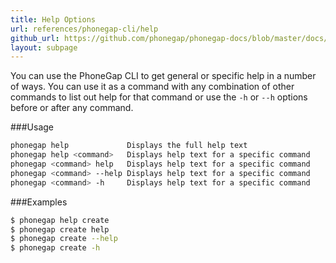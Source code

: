 ```yaml
---
title: Help Options
url: references/phonegap-cli/help
github_url: https://github.com/phonegap/phonegap-docs/blob/master/docs/3-references/phonegap-cli/9-help.html.md
layout: subpage
---
```


You can use the PhoneGap CLI to get general or specific help in a number of ways. You can use it as a command with any combination of
other commands to list out help for that command or use the `-h` or `--h` options before or after any command.

###Usage
```bash    
phonegap help             Displays the full help text
phonegap help <command>   Displays help text for a specific command
phonegap <command> help   Displays help text for a specific command
phonegap <command> --help Displays help text for a specific command
phonegap <command> -h     Displays help text for a specific command
```

###Examples
```bash
$ phonegap help create
$ phonegap create help
$ phonegap create --help
$ phonegap create -h
```
